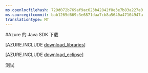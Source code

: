 ```yaml
---
ms.openlocfilehash: 729d072b769af9ac623b42842f8e3e7b83a227a0
ms.sourcegitcommit: bab1265d669c3e6871daa7cb8a5640a47104947a
translationtype: MT
---
```

<properties 
    pageTitle="下载 SDK Azure 的 Java (Windows)" 
    description="下载 Azure 的 Java SDK。 对于 Maven 提供的代码。 安装提供 Java 使用 Eclipse 的 Azure 插件的步骤。" 
    services="" 
    documentationCenter="java" 
    authors="rmcmurray" 
    manager="wpickett" 
    editor="jimbe"/>

<tags 
    ms.service="multiple" 
    ms.workload="na" 
    ms.tgt_pltfrm="na" 
    ms.devlang="Java" 
    ms.topic="article" 
    ms.date="08/14/2015" 
    ms.author="robmcm"/>

#Azure 的 Java SDK 下载

[AZURE.INCLUDE [download_libraries](../includes/download_libraries.md)]

[AZURE.INCLUDE [download_eclipse](../includes/download_eclipse.md)]

测试
